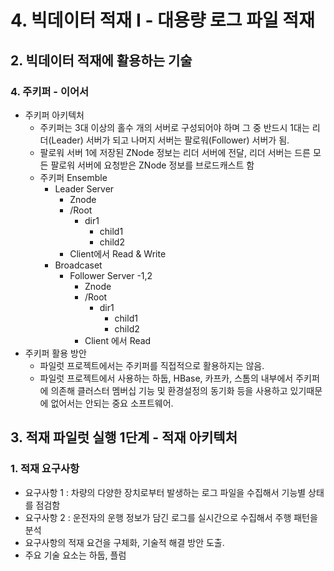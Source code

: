 # 4. 빅데이터 적재 I - 대용량 로그 파일 적재
## 2. 빅데이터 적재에 활용하는 기술
### 4. 주키퍼 - 이어서
- 주키퍼 아키텍처
  - 주키퍼는 3대 이상의 홀수 개의 서버로 구성되어야 하며 그 중 반드시 1대는 리더(Leader) 서버가 되고 나머지 서버는 팔로워(Follower) 서버가 됨.
  - 팔로워 서버 1에 저장된 ZNode 정보는 리더 서버에 전달, 리더 서버는 드른 모든 팔로워 서버에 요청받은 ZNode 정보를 브로드캐스트 함
  - 주키퍼 Ensemble
    - Leader Server
      - Znode
      - /Root
        - dir1
          - child1
          - child2
      - Client에서 Read & Write
    - Broadcaset
      - Follower Server -1,2
        - Znode
        - /Root
          - dir1
            - child1
            - child2
        - Client 에서 Read
- 주키퍼 활용 방안
  - 파일럿 프로젝트에서는 주키퍼를 직접적으로 활용하지는 않음. 
  - 파일럿 프로젝트에서 사용하는 하둡, HBase, 카프카, 스톰의 내부에서 주키퍼에 의존해 클러스터 멤버십 기능 및 환경설정의 동기화 등을 사용하고 있기때문에 없어서는 안되는 중요 소프트웨어.

## 3. 적재 파일럿 실행 1단계 - 적재 아키텍처
### 1. 적재 요구사항
- 요구사항 1 : 차량의 다양한 장치로부터 발생하는 로그 파일을 수집해서 기능별 상태를 점검함
- 요구사항 2 : 운전자의 운행 정보가 담긴 로그를 실시간으로 수집해서 주행 패턴을 분석
- 요구사항의 적재 요건을 구체화, 기술적 해결 방안 도출.
- 주요 기술 요소는 하둡, 플럼
  
